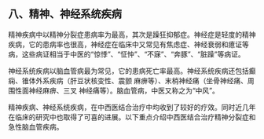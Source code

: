 ##  八、精神、神经系统疾病 

精神疾病中以精神分裂症患病率为最高，其次是躁狂抑郁症。神经症是轻度的精神疾病，它的患病率也很高，神经症在临床中又常见有焦虑症、神经衰弱和癔证等病，这些病证相当于中医的“惊悸”、“怔忡”、“不寐”、“奔豚”、“脏躁”等病证。

神经系统疾病以脑血管病最为常见，它的患病死亡率最高。神经系统疾病还包括癫痫、锥体外系疾病（肝豆状核变性、震颤 麻痹等）、末梢神经痛（坐骨神经痛、周围性面神经麻痹、三叉  神经痛等）。脑血管病，中医又称之为“中风”。 

精神疾病、神经系统疾病，在中西医结合治疗中均收到了较好的疗效。同时近几年在临床的研究中也取得了可喜的进展。以下重点介绍中西医结合治疗精神分裂症和急性脑血管疾病。
